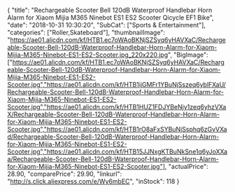 {
	"title": "Rechargeable Scooter Bell 120dB Waterproof Handlebar Horn Alarm for Xiaom Mijia M365 Ninebot ES1 ES2 Scooter Qicycle EF1 Bike",
	"date": "2018-10-31 10:30:20",
	"SubCat": ["Sports & Entertainment"],
	"categories": ["Roller,Skateboard"],
	"thumbnailImage": "https://ae01.alicdn.com/kf/HTB1.ec7oWAoBKNjSZSyq6yHAVXaC/Rechargeable-Scooter-Bell-120dB-Waterproof-Handlebar-Horn-Alarm-for-Xiaom-Mijia-M365-Ninebot-ES1-ES2-Scooter.jpg_220x220.jpg",
	"BigImage": ["https://ae01.alicdn.com/kf/HTB1.ec7oWAoBKNjSZSyq6yHAVXaC/Rechargeable-Scooter-Bell-120dB-Waterproof-Handlebar-Horn-Alarm-for-Xiaom-Mijia-M365-Ninebot-ES1-ES2-Scooter.jpg","https://ae01.alicdn.com/kf/HTB1ijGMFr1YBuNjSszeq6yblFXaU/Rechargeable-Scooter-Bell-120dB-Waterproof-Handlebar-Horn-Alarm-for-Xiaom-Mijia-M365-Ninebot-ES1-ES2-Scooter.jpg","https://ae01.alicdn.com/kf/HTB1HUZ1FDJYBeNjy1zeq6yhzVXaX/Rechargeable-Scooter-Bell-120dB-Waterproof-Handlebar-Horn-Alarm-for-Xiaom-Mijia-M365-Ninebot-ES1-ES2-Scooter.jpg","https://ae01.alicdn.com/kf/HTB1rO8aFxSYBuNjSsphq6zGvVXad/Rechargeable-Scooter-Bell-120dB-Waterproof-Handlebar-Horn-Alarm-for-Xiaom-Mijia-M365-Ninebot-ES1-ES2-Scooter.jpg","https://ae01.alicdn.com/kf/HTB15JJNxgKTBuNkSne1q6yJoXXaa/Rechargeable-Scooter-Bell-120dB-Waterproof-Handlebar-Horn-Alarm-for-Xiaom-Mijia-M365-Ninebot-ES1-ES2-Scooter.jpg"],
	"actualPrice": 28.90,
	"comparePrice": 29.90,
	"linkurl": "http://s.click.aliexpress.com/e/Wy6mbEC",
	"inStock": 118
}
